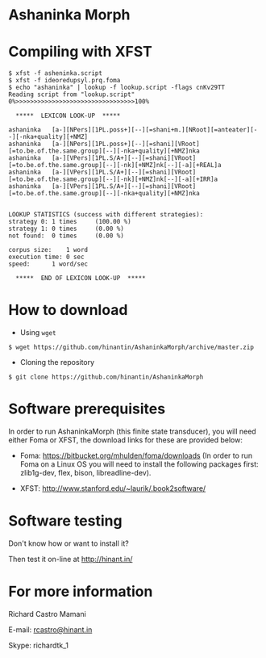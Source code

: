 Ashaninka Morph
===============

Compiling with XFST
===============================

```
$ xfst -f asheninka.script 
$ xfst -f ideoredupsyl.prq.foma 
$ echo "ashaninka" | lookup -f lookup.script -flags cnKv29TT
Reading script from "lookup.script"
0%>>>>>>>>>>>>>>>>>>>>>>>>>>>>>>>>>100%

  *****  LEXICON LOOK-UP  *****

ashaninka	[a-][NPers][1PL.poss+][--][=shani+m.][NRoot][=anteater][--][-nka+quality][+NMZ]
ashaninka	[a-][NPers][1PL.poss+][--][=shani][VRoot][=to.be.of.the.same.group][--][-nka+quality][+NMZ]nka
ashaninka	[a-][VPers][1PL.S/A+][--][=shani][VRoot][=to.be.of.the.same.group][--][-nk][+NMZ]nk[--][-a][+REAL]a
ashaninka	[a-][VPers][1PL.S/A+][--][=shani][VRoot][=to.be.of.the.same.group][--][-nk][+NMZ]nk[--][-a][+IRR]a
ashaninka	[a-][VPers][1PL.S/A+][--][=shani][VRoot][=to.be.of.the.same.group][--][-nka+quality][+NMZ]nka


LOOKUP STATISTICS (success with different strategies):
strategy 0:	1 times 	(100.00 %)
strategy 1:	0 times 	(0.00 %)
not found:	0 times 	(0.00 %)

corpus size:	1 word
execution time:	0 sec
speed:		1 word/sec

  *****  END OF LEXICON LOOK-UP  *****

```

How to download
===============

* Using `wget`
```
$ wget https://github.com/hinantin/AshaninkaMorph/archive/master.zip 
```

* Cloning the repository
```
$ git clone https://github.com/hinantin/AshaninkaMorph
```

Software prerequisites
======================

In order to run AshaninkaMorph (this finite state transducer), you will need either Foma or XFST, the download links for these are provided below:

* Foma: https://bitbucket.org/mhulden/foma/downloads (In order to run Foma on a Linux OS you will need to install the following packages first: zlib1g-dev, flex, bison, libreadline-dev).

* XFST: http://www.stanford.edu/~laurik/.book2software/

Software testing
================

Don't know how or want to install it?

Then test it on-line at http://hinant.in/

For more information
====================

Richard Castro Mamani

E-mail: rcastro@hinant.in

Skype: richardtk_1



